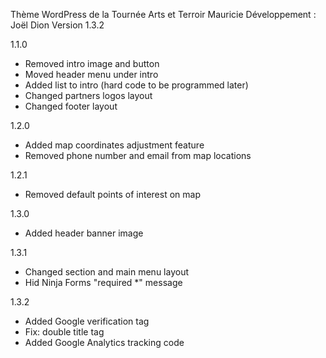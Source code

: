 Thème WordPress de la Tournée Arts et Terroir Mauricie
Développement : Joël Dion
Version 1.3.2

1.1.0
- Removed intro image and button
- Moved header menu under intro
- Added list to intro (hard code to be programmed later)
- Changed partners logos layout
- Changed footer layout

1.2.0
- Added map coordinates adjustment feature
- Removed phone number and email from map locations

1.2.1
- Removed default points of interest on map

1.3.0
- Added header banner image

1.3.1
- Changed section and main menu layout
- Hid Ninja Forms "required *" message

1.3.2
- Added Google verification tag
- Fix: double title tag
- Added Google Analytics tracking code